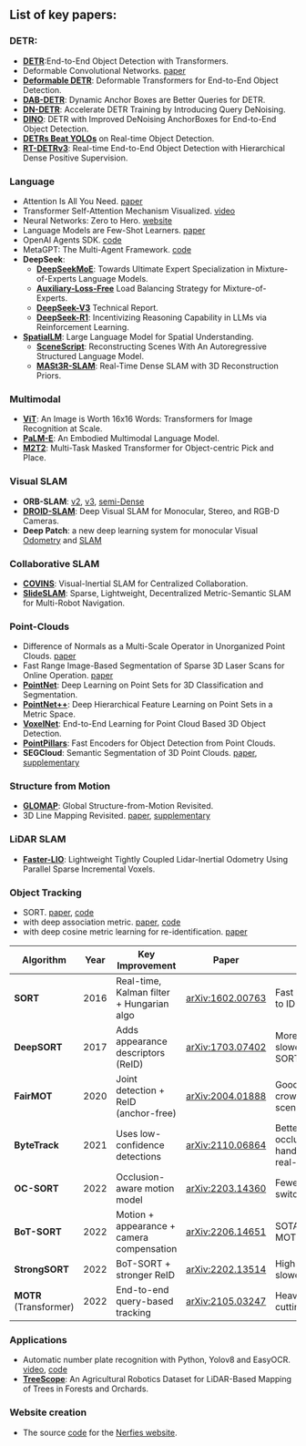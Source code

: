 ## List of key papers:
### DETR:
- [**DETR**](https://arxiv.org/abs/2005.12872):End-to-End Object Detection with Transformers. 
- Deformable Convolutional Networks. [paper](https://arxiv.org/abs/1703.06211)  
- [**Deformable DETR**](https://arxiv.org/abs/2010.04159): Deformable Transformers for End-to-End Object Detection.  
- [**DAB-DETR**](https://arxiv.org/abs/2201.12329): Dynamic Anchor Boxes are Better Queries for DETR.  
- [**DN-DETR**](https://arxiv.org/abs/2203.01305): Accelerate DETR Training by Introducing Query DeNoising.  
- [**DINO**](https://arxiv.org/abs/2203.03605): DETR with Improved DeNoising AnchorBoxes for End-to-End Object Detection.  
- [**DETRs Beat YOLOs**](https://arxiv.org/abs/2304.08069) on Real-time Object Detection.  
- [**RT-DETRv3**](https://arxiv.org/abs/2409.08475): Real-time End-to-End Object Detection with Hierarchical Dense Positive Supervision.

### Language
- Attention Is All You Need. [paper](https://arxiv.org/abs/1706.03762)  
- Transformer Self-Attention Mechanism Visualized. [video](https://www.youtube.com/watch?v=u8pSGp__0Xk)  
- Neural Networks: Zero to Hero. [website](https://karpathy.ai/zero-to-hero.html)  
- Language Models are Few-Shot Learners. [paper](https://arxiv.org/abs/2005.14165)  
- OpenAI Agents SDK. [code](https://github.com/openai/openai-agents-python?tab=readme-ov-file)  
- MetaGPT: The Multi-Agent Framework. [code](https://github.com/geekan/MetaGPT)
- **DeepSeek**:
    - [**DeepSeekMoE**](https://arxiv.org/abs/2401.06066): Towards Ultimate Expert Specialization in Mixture-of-Experts Language Models.
    - [**Auxiliary-Loss-Free**](https://arxiv.org/abs/2408.15664) Load Balancing Strategy for Mixture-of-Experts.
    - [**DeepSeek-V3**](https://arxiv.org/abs/2412.19437) Technical Report.
    - [**DeepSeek-R1**](https://arxiv.org/abs/2501.12948): Incentivizing Reasoning Capability in LLMs via Reinforcement Learning.
- [**SpatialLM**](https://manycore-research.github.io/SpatialLM): Large Language Model for Spatial Understanding.
    - [**SceneScript**](https://arxiv.org/abs/2403.13064): Reconstructing Scenes With An Autoregressive Structured Language Model.
    - [**MASt3R-SLAM**](https://arxiv.org/abs/2412.12392): Real-Time Dense SLAM with 3D Reconstruction Priors.

### Multimodal
- [**ViT**](https://arxiv.org/abs/2010.11929): An Image is Worth 16x16 Words: Transformers for Image Recognition at Scale.  
- [**PaLM-E**](https://arxiv.org/abs/2303.03378): An Embodied Multimodal Language Model.
- [**M2T2**](https://arxiv.org/abs/2311.00926): Multi-Task Masked Transformer for Object-centric Pick and Place.
[]()

### Visual SLAM
- **ORB-SLAM**: [v2](https://arxiv.org/abs/1610.06475), [v3](https://arxiv.org/abs/2007.11898), [semi-Dense](https://www.roboticsproceedings.org/rss11/p41.pdf)  
- [**DROID-SLAM**](https://arxiv.org/abs/2108.10869): Deep Visual SLAM for Monocular, Stereo, and RGB-D Cameras.
- **Deep Patch**: a new deep learning system for monocular Visual [Odometry](https://arxiv.org/abs/2208.04726) and [SLAM](https://arxiv.org/abs/2408.01654)  
[]()

### Collaborative SLAM
- [**COVINS**](https://arxiv.org/abs/2108.05756): Visual-Inertial SLAM for Centralized Collaboration.
- [**SlideSLAM**](https://arxiv.org/abs/2406.17249): Sparse, Lightweight, Decentralized Metric-Semantic SLAM for Multi-Robot Navigation. 
[]()  

### Point-Clouds
- Difference of Normals as a Multi-Scale Operator in Unorganized Point Clouds. [paper](https://arxiv.org/abs/1209.1759)  
- Fast Range Image-Based Segmentation of Sparse 3D Laser Scans for Online Operation. [paper](https://www.ipb.uni-bonn.de/pdfs/bogoslavskyi16iros.pdf)  
- [**PointNet**](https://arxiv.org/abs/1612.00593): Deep Learning on Point Sets for 3D Classification and Segmentation. 
- [**PointNet++**](https://arxiv.org/abs/1706.02413): Deep Hierarchical Feature Learning on Point Sets in a Metric Space.
- [**VoxelNet**](https://arxiv.org/abs/1711.06396): End-to-End Learning for Point Cloud Based 3D Object Detection.
- [**PointPillars**](https://arxiv.org/abs/1812.05784): Fast Encoders for Object Detection from Point Clouds.
- **SEGCloud**: Semantic Segmentation of 3D Point Clouds. [paper](https://arxiv.org/abs/1710.07563), [supplementary](https://cvgl.stanford.edu/projects/segcloud/supplementary.pdf)  
[]()

### Structure from Motion
- [**GLOMAP**](https://arxiv.org/abs/2407.20219): Global Structure-from-Motion Revisited.
- 3D Line Mapping Revisited. [paper](https://arxiv.org/abs/2303.17504), [supplementary](http://b1ueber2y.me/projects/LIMAP/limap-supp.pdf)  
 

### LiDAR SLAM 
- [**Faster-LIO**](https://ieeexplore.ieee.org/stamp/stamp.jsp?tp=&arnumber=9718203): Lightweight Tightly Coupled Lidar-Inertial Odometry Using Parallel Sparse Incremental Voxels.  
[]()

### Object Tracking
- SORT. [paper](https://arxiv.org/abs/1602.00763), [code](https://github.com/abewley/sort)
- with deep association metric. [paper](https://arxiv.org/abs/1703.07402), [code](https://github.com/nwojke/deep_sort)
- with deep cosine metric learning for re-identification. [paper](https://arxiv.org/abs/1812.00442)

| Algorithm    | Year | Key Improvement | Paper | Notes |
|--------------|------|-----------------|-------|-------|
| **SORT** | 2016 | Real-time, Kalman filter + Hungarian algo | [arXiv:1602.00763](https://arxiv.org/abs/1602.00763) | Fast but prone to ID switches |
| **DeepSORT** | 2017 | Adds appearance descriptors (ReID) | [arXiv:1703.07402](https://arxiv.org/abs/1703.07402) | More robust, slower than SORT |
| **FairMOT** | 2020 | Joint detection + ReID (anchor-free) | [arXiv:2004.01888](https://arxiv.org/abs/2004.01888) | Good for crowded scenes |
| **ByteTrack** | 2021 | Uses low-confidence detections | [arXiv:2110.06864](https://arxiv.org/abs/2110.06864) | Better occlusion handling, near real-time |
| **OC-SORT** | 2022 | Occlusion-aware motion model | [arXiv:2203.14360](https://arxiv.org/abs/2203.14360) | Fewer ID switches |
| **BoT-SORT** | 2022 | Motion + appearance + camera compensation | [arXiv:2206.14651](https://arxiv.org/abs/2206.14651) | SOTA on MOT17/MOT20 |
| **StrongSORT** | 2022 | BoT-SORT + stronger ReID | [arXiv:2202.13514](https://arxiv.org/abs/2202.13514) | High accuracy, slower |
| **MOTR** (Transformer) | 2022 | End-to-end query-based tracking | [arXiv:2105.03247](https://arxiv.org/abs/2105.03247) | Heavy but cutting-edge |

### Applications
- Automatic number plate recognition with Python, Yolov8 and EasyOCR. [video](https://www.youtube.com/watch?v=fyJB1t0o0ms), [code](https://github.com/computervisioneng/automatic-number-plate-recognition-python-yolov8)
- [**TreeScope**](https://arxiv.org/abs/2310.02162): An Agricultural Robotics Dataset for LiDAR-Based Mapping of Trees in Forests and Orchards.  
[]()  

### Website creation
- The source [code](https://github.com/nerfies/nerfies.github.io) for the [Nerfies website](https://nerfies.github.io/).
